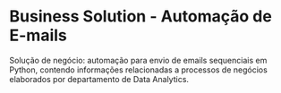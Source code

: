 # Business Solution - Automação de E-mails

Solução de negócio: automação para envio de emails sequenciais em Python, contendo informações relacionadas a processos de negócios elaborados por departamento de Data Analytics.
